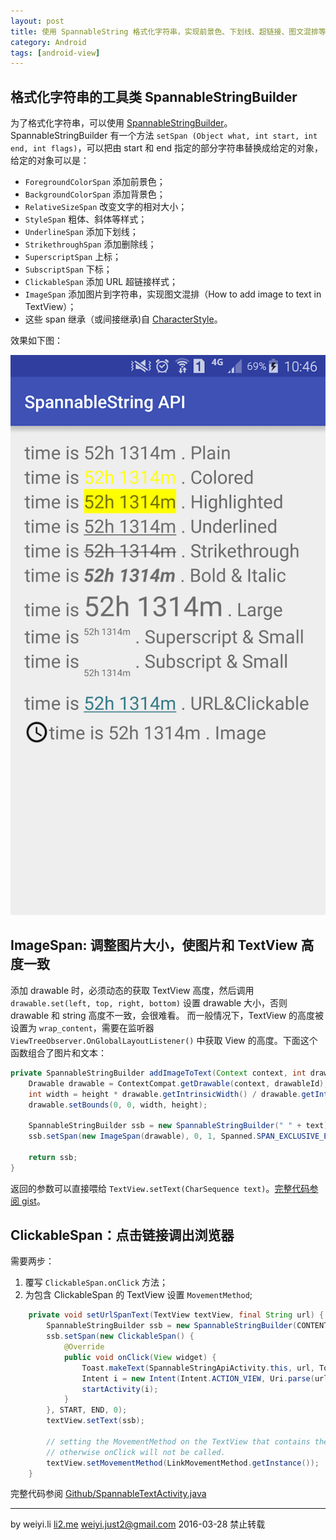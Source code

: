```yaml
---
layout: post
title: 使用 SpannableString 格式化字符串，实现前景色、下划线、超链接、图文混排等
category: Android
tags: [android-view]
---
```


## 格式化字符串的工具类 SpannableStringBuilder

为了格式化字符串，可以使用 [SpannableStringBuilder](http://developer.android.com/reference/android/text/SpannableStringBuilder.html)。
SpannableStringBuilder 有一个方法 `setSpan (Object what, int start, int end, int flags)`，可以把由 start 和 end 指定的部分字符串替换成给定的对象，给定的对象可以是：

- `ForegroundColorSpan` 添加前景色；
- `BackgroundColorSpan` 添加背景色；
- `RelativeSizeSpan` 改变文字的相对大小；
- `StyleSpan` 粗体、斜体等样式；
- `UnderlineSpan` 添加下划线；
- `StrikethroughSpan` 添加删除线；
- `SuperscriptSpan` 上标；
- `SubscriptSpan` 下标；
- `ClickableSpan` 添加 URL 超链接样式；
- `ImageSpan` 添加图片到字符串，实现图文混排（How to add image to text in TextView）；
- 这些 span 继承（或间接继承)自 [CharacterStyle](http://developer.android.com/reference/android/text/style/CharacterStyle.html)。

效果如下图：

![demo](/assets/img/android/android-spannable-string-api.png)


## ImageSpan: 调整图片大小，使图片和 TextView 高度一致

添加 drawable 时，必须动态的获取 TextView 高度，然后调用 `drawable.set(left, top, right, bottom)` 设置 drawable 大小，否则 drawable 和 string 高度不一致，会很难看。
而一般情况下，TextView 的高度被设置为 `wrap_content`，需要在监听器 `ViewTreeObserver.OnGlobalLayoutListener()` 中获取 View 的高度。下面这个函数组合了图片和文本：


```java
private SpannableStringBuilder addImageToText(Context context, int drawableId, String text, int height) {
    Drawable drawable = ContextCompat.getDrawable(context, drawableId);
    int width = height * drawable.getIntrinsicWidth() / drawable.getIntrinsicHeight();
    drawable.setBounds(0, 0, width, height);

    SpannableStringBuilder ssb = new SpannableStringBuilder(" " + text);
    ssb.setSpan(new ImageSpan(drawable), 0, 1, Spanned.SPAN_EXCLUSIVE_EXCLUSIVE);

    return ssb;
}
```

返回的参数可以直接喂给 `TextView.setText(CharSequence text)`。[完整代码参阅 gist](https://gist.github.com/li2/14ed151eb20c39e4c4b7)。


## ClickableSpan：点击链接调出浏览器

需要两步：

1. 覆写 `ClickableSpan.onClick` 方法；
2. 为包含 ClickableSpan 的 TextView 设置 `MovementMethod`;

```java
    private void setUrlSpanText(TextView textView, final String url) {
        SpannableStringBuilder ssb = new SpannableStringBuilder(CONTENT);
        ssb.setSpan(new ClickableSpan() {
            @Override
            public void onClick(View widget) {
                Toast.makeText(SpannableStringApiActivity.this, url, Toast.LENGTH_LONG).show();
                Intent i = new Intent(Intent.ACTION_VIEW, Uri.parse(url));
                startActivity(i);
            }
        }, START, END, 0);
        textView.setText(ssb);
	
        // setting the MovementMethod on the TextView that contains the span,
        // otherwise onClick will not be called.
        textView.setMovementMethod(LinkMovementMethod.getInstance());
    }
```

完整代码参阅 [Github/SpannableTextActivity.java](https://github.com/TakeoffAndroid/SpannableTextview/blob/master/app/src/main/java/com/takeoffapp/spannabletextview/SpannableTextActivity.java)


------

by
weiyi.li [li2.me](li2.me) <weiyi.just2@gmail.com>
2016-03-28
禁止转载
